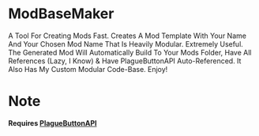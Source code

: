 # ModBaseMaker
A Tool For Creating Mods Fast. Creates A Mod Template With Your Name And Your Chosen Mod Name That Is Heavily Modular. Extremely Useful.
The Generated Mod Will Automatically Build To Your Mods Folder, Have All References (Lazy, I Know) & Have PlagueButtonAPI Auto-Referenced. It Also Has My Custom Modular Code-Base. Enjoy!

# Note
**Requires [PlagueButtonAPI](https://github.com/PlagueVRC/PlagueButtonAPI)**
